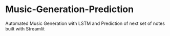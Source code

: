 # Music-Generation-Prediction
Automated Music Generation with LSTM and Prediction of next set of notes built with Streamlit
